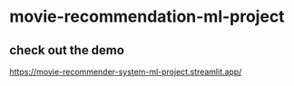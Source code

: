 # movie-recommendation-ml-project



## check out the demo

https://movie-recommender-system-ml-project.streamlit.app/
